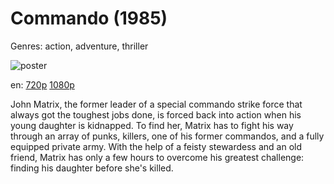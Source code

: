 # Commando (1985)

Genres: action, adventure, thriller

![poster](http://image.tmdb.org/t/p/w500/ggVVcXvlLqFOK6lEkD8G2aDarDb.jpg)

en:
  [720p](magnet:?xt=urn:btih:E14247EF339974A82CBC31BC48E0C66061DA0D54&tr=udp://glotorrents.pw:6969/announce&tr=udp://tracker.opentrackr.org:1337/announce&tr=udp://torrent.gresille.org:80/announce&tr=udp://tracker.openbittorrent.com:80&tr=udp://tracker.coppersurfer.tk:6969&tr=udp://tracker.leechers-paradise.org:6969&tr=udp://p4p.arenabg.ch:1337&tr=udp://tracker.internetwarriors.net:1337)
  [1080p](magnet:?xt=urn:btih:00923B5E13DABF053D7C417BFCCCE5D853E0EB26&tr=udp://glotorrents.pw:6969/announce&tr=udp://tracker.opentrackr.org:1337/announce&tr=udp://torrent.gresille.org:80/announce&tr=udp://tracker.openbittorrent.com:80&tr=udp://tracker.coppersurfer.tk:6969&tr=udp://tracker.leechers-paradise.org:6969&tr=udp://p4p.arenabg.ch:1337&tr=udp://tracker.internetwarriors.net:1337)
  


John Matrix, the former leader of a special commando strike force that always got the toughest jobs done, is forced back into action when his young daughter is kidnapped. To find her, Matrix has to fight his way through an array of punks, killers, one of his former commandos, and a fully equipped private army. With the help of a feisty stewardess and an old friend, Matrix has only a few hours to overcome his greatest challenge: finding his daughter before she's killed.